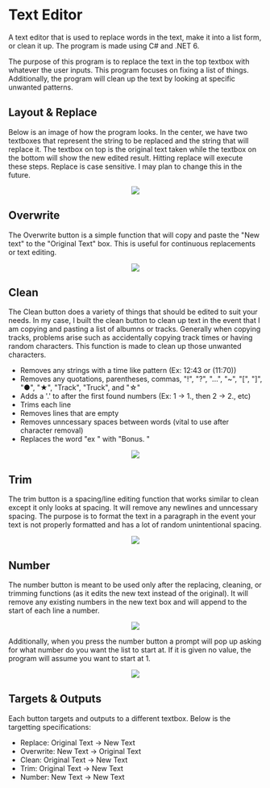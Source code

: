 # Text Editor
A text editor that is used to replace words in the text, make it into a list form, or clean it up. The program is made using C# and .NET 6.

The purpose of this program is to replace the text in the top textbox with whatever the user inputs. This program focuses on fixing a list of things. Additionally, the program will clean up the text by looking at specific unwanted patterns.

**Layout & Replace**
-------------
Below is an image of how the program looks. In the center, we have two textboxes that represent the string to be replaced and the string that will replace it. The textbox on top is the original text taken while the textbox on the bottom will show the new edited result. Hitting replace will execute these steps. Replace is case sensitive. I may plan to change this in the future.

<p align="center">
<img src="https://user-images.githubusercontent.com/100814612/165432174-54418059-b75b-46a0-9d05-0f3aa2b41ce7.png"><img>
</p>

**Overwrite**
-------------
The Overwrite button is a simple function that will copy and paste the "New text" to the "Original Text" box. This is useful for continuous replacements or text editing.

<p align="center">
<img src="https://user-images.githubusercontent.com/100814612/165432599-9230739d-e65c-4f5c-a9d6-9b8e52da9d4d.png"><img>
</p>

**Clean**
---------
The Clean button does a variety of things that should be edited to suit your needs. In my case, I built the clean button to clean up text in the event that I am copying and pasting a list of albumns or tracks. Generally when copying tracks, problems arise such as accidentally copying track times or having random characters. This function is made to clean up those unwanted characters.

- Removes any strings with a time like pattern (Ex: 12:43 or (11:70))
- Removes any quotations, parentheses, commas, "!", "?", "...", "~", "\[", "\]", "●", "★", "Track", "Truck", and "☆"
- Adds a '.' to after the first found numbers (Ex: 1 -> 1., then 2 -> 2., etc)
- Trims each line
- Removes lines that are empty
- Removes unncessary spaces between words (vital to use after character removal)
- Replaces the word "ex " with "Bonus. "

<p align="center">
<img src="https://user-images.githubusercontent.com/100814612/165434777-50f1cc17-f5de-430c-a4e9-aae3eb431fd2.png"><img>
</p>


**Trim**
---------
The trim button is a spacing/line editing function that works similar to clean except it only looks at spacing. It will remove any newlines and unncessary spacing. The purpose is to format the text in a paragraph in the event your text is not properly formatted and has a lot of random unintentional spacing.

<p align="center">
<img src="https://user-images.githubusercontent.com/100814612/165631543-e882ef6f-22b9-4762-8091-649bd08a7066.png"><img>
</p>

**Number**
---------
The number button is meant to be used only after the replacing, cleaning, or trimming functions (as it edits the new text instead of the original). It will remove any existing numbers in the new text box and will append to the start of each line a number.

<p align="center">
<img src="https://user-images.githubusercontent.com/100814612/165632502-02e4ecf8-6a4c-46c3-9528-c269fa81010f.png"><img>
</p>


Additionally, when you press the number button a prompt will pop up asking for what number do you want the list to start at. If it is given no value, the program will assume you want to start at 1.

<p align="center">
<img src="https://user-images.githubusercontent.com/100814612/165632531-5a52ee49-77a5-42fc-8ff0-1cb2d4d71666.png"><img>
</p>

**Targets & Outputs**
---------
Each button targets and outputs to a different textbox. Below is the targetting specifications:
- Replace: Original Text -> New Text
- Overwrite: New Text -> Original Text
- Clean: Original Text -> New Text
- Trim: Original Text -> New Text
- Number: New Text -> New Text
